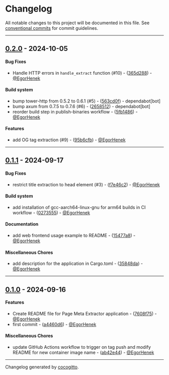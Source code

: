 # Changelog
All notable changes to this project will be documented in this file. See [conventional commits](https://www.conventionalcommits.org/) for commit guidelines.

- - -
## [0.2.0](https://github.com/EgorHenek/pages-meta/compare/5fb14862fccd831872935f22195d117b0827e3cf..0.2.0) - 2024-10-05
#### Bug Fixes
- Handle HTTP errors in `handle_extract` function (#10) - ([365d288](https://github.com/EgorHenek/pages-meta/commit/365d2887c2d8b942e620d3de66c1120253013ed7)) - [@EgorHenek](https://github.com/EgorHenek)
#### Build system
- bump tower-http from 0.5.2 to 0.6.1 (#5) - ([563cd0f](https://github.com/EgorHenek/pages-meta/commit/563cd0f99f1f922df536ee4185b22853582b588c)) - dependabot[bot]
- bump axum from 0.7.5 to 0.7.6 (#6) - ([2658512](https://github.com/EgorHenek/pages-meta/commit/26585124a13473e1eeb9c95865b0bcdac631bb62)) - dependabot[bot]
- reorder build step in publish-binaries workflow - ([5fb1486](https://github.com/EgorHenek/pages-meta/commit/5fb14862fccd831872935f22195d117b0827e3cf)) - [@EgorHenek](https://github.com/EgorHenek)
#### Features
- add OG tag extraction (#9) - ([95b6cfb](https://github.com/EgorHenek/pages-meta/commit/95b6cfb064c73ca7f52a6679dd7ba60ad3ac7396)) - [@EgorHenek](https://github.com/EgorHenek)

- - -

## [0.1.1](https://github.com/EgorHenek/pages-meta/compare/35848da6f839b78942a6fbfdce54daa3bece56d8..0.1.1) - 2024-09-17
#### Bug Fixes
- restrict title extraction to head element (#3) - ([f7e46c2](https://github.com/EgorHenek/pages-meta/commit/f7e46c207e2da92971d64bd27136cc5e15c77d97)) - [@EgorHenek](https://github.com/EgorHenek)
#### Build system
- add installation of gcc-aarch64-linux-gnu for arm64 builds in CI workflow - ([0273555](https://github.com/EgorHenek/pages-meta/commit/027355592e678f420f8b2702e447a61740870962)) - [@EgorHenek](https://github.com/EgorHenek)
#### Documentation
- add web frontend usage example to README - ([15477a8](https://github.com/EgorHenek/pages-meta/commit/15477a8d988918e33e5e2c469a9c1a2c13ba4f5d)) - [@EgorHenek](https://github.com/EgorHenek)
#### Miscellaneous Chores
- add description for the application in Cargo.toml - ([35848da](https://github.com/EgorHenek/pages-meta/commit/35848da6f839b78942a6fbfdce54daa3bece56d8)) - [@EgorHenek](https://github.com/EgorHenek)

- - -

## [0.1.0](https://github.com/EgorHenek/pages-meta/compare/a4460d6fef919f4c3cb9f2eca8a1efa8b3ec2320..0.1.0) - 2024-09-16
#### Features
- Create README file for Page Meta Extractor application - ([7608f75](https://github.com/EgorHenek/pages-meta/commit/7608f758da310151f2429a7321bb3d679438a17e)) - [@EgorHenek](https://github.com/EgorHenek)
- first commit - ([a4460d6](https://github.com/EgorHenek/pages-meta/commit/a4460d6fef919f4c3cb9f2eca8a1efa8b3ec2320)) - [@EgorHenek](https://github.com/EgorHenek)
#### Miscellaneous Chores
- update GitHub Actions workflow to trigger on tag push and modify README for new container image name - ([ab42e44](https://github.com/EgorHenek/pages-meta/commit/ab42e44db96628ac1af6e8a592378c922df09613)) - [@EgorHenek](https://github.com/EgorHenek)

- - -

Changelog generated by [cocogitto](https://github.com/cocogitto/cocogitto).